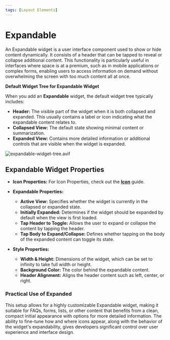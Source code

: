 ```yaml
---
tags: [Layout Elements]
---
```


# Expandable 

An Expandable widget is a user interface component used to show or hide content dynamically. It consists of a header that can be tapped to reveal or collapse additional content. This functionality is particularly useful in interfaces where space is at a premium, such as in mobile applications or complex forms, enabling users to access information on demand without overwhelming the screen with too much content all at once.

**Default Widget Tree for Expandable Widget**

When you add an **Expandable** widget, the default widget tree typically includes:

- **Header:** The visible part of the widget when it is both collapsed and expanded. This usually contains a label or icon indicating what the expandable content relates to.
- **Collapsed View:** The default state showing minimal content or summarization.
- **Expanded View:** Contains more detailed information or additional controls that are visible when the widget is expanded.

![expandable-widget-tree.avif](imgs/expandable-widget-tree.avif)

## Expandable Widget Properties

- **Icon Properties:** For Icon Properties, check out the **[Icon](../../widgets/basic-widgets/icons.md)** guide.
- **Expandable Properties:**
  - **Active View:** Specifies whether the widget is currently in the collapsed or expanded state.
  - **Initially Expanded:** Determines if the widget should be expanded by default when the view is first loaded.
  - **Tap Header to Toggle:** Allows the user to expand or collapse the content by tapping the header.
  - **Tap Body to Expand/Collapse:** Defines whether tapping on the body of the expanded content can toggle its state.
  
- **Style Properties:**
  - **Width & Height:** Dimensions of the widget, which can be set to infinity to take full width or height.
  - **Background Color:** The color behind the expandable content.
  - **Header Alignment:** Aligns the header content such as left, center, or right.
  
### Practical Use of Expanded
This setup allows for a highly customizable Expandable widget, making it suitable for FAQs, forms, lists, or other content that benefits from a clean, compact initial appearance with options for more detailed information. The ability to fine-tune how and where icons appear, along with the behavior of the widget's expandability, gives developers significant control over user experience and interface design.